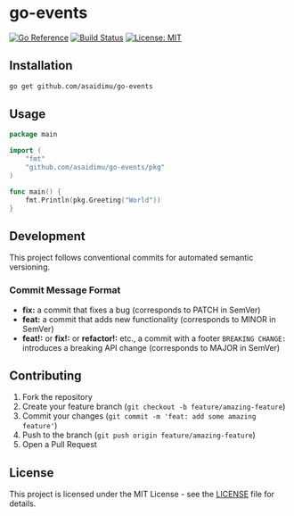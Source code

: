 # go-events

[![Go Reference](https://pkg.go.dev/badge/github.com/asaidimu/go-events.svg)](https://pkg.go.dev/github.com/asaidimu/go-events)
[![Build Status](https://github.com/asaidimu/go-events/workflows/Test%20Workflow/badge.svg)](https://github.com/asaidimu/go-events/actions)
[![License: MIT](https://img.shields.io/badge/License-MIT-yellow.svg)](https://opensource.org/licenses/MIT)



## Installation

```bash
go get github.com/asaidimu/go-events
```

## Usage

```go
package main

import (
	"fmt"
	"github.com/asaidimu/go-events/pkg"
)

func main() {
	fmt.Println(pkg.Greeting("World"))
}
```

## Development

This project follows conventional commits for automated semantic versioning.

### Commit Message Format

- **fix:** a commit that fixes a bug (corresponds to PATCH in SemVer)
- **feat:** a commit that adds new functionality (corresponds to MINOR in SemVer)
- **feat!:** or **fix!:** or **refactor!:** etc., a commit with a footer `BREAKING CHANGE:` introduces a breaking API change (corresponds to MAJOR in SemVer)

## Contributing

1. Fork the repository
2. Create your feature branch (`git checkout -b feature/amazing-feature`)
3. Commit your changes (`git commit -m 'feat: add some amazing feature'`)
4. Push to the branch (`git push origin feature/amazing-feature`)
5. Open a Pull Request

## License

This project is licensed under the MIT License - see the [LICENSE](LICENSE) file for details.
